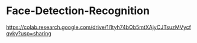 # Face-Detection-Recognition

https://colab.research.google.com/drive/1l1tyh74bOb5mtXAjyCJTsuzMVycfqvky?usp=sharing
